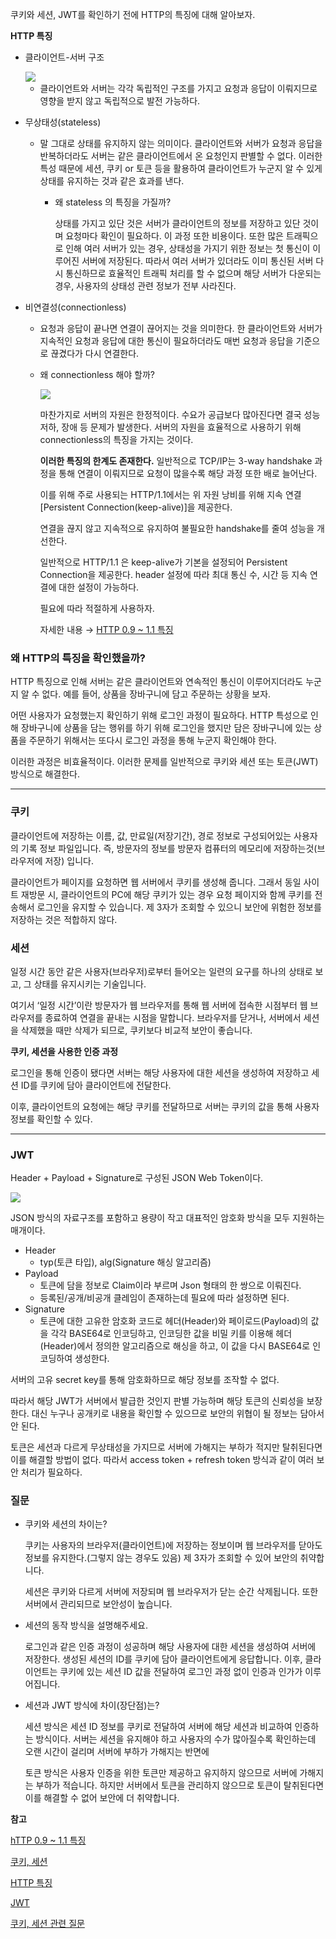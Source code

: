   쿠키와 세션, JWT를 확인하기 전에 HTTP의 특징에 대해 알아보자.

**HTTP 특징**

- 클라이언트-서버 구조
    
    <img src = "https://img1.daumcdn.net/thumb/R1280x0/?scode=mtistory2&fname=https%3A%2F%2Fblog.kakaocdn.net%2Fdn%2FOnL4v%2FbtrpUHuLzMb%2FwQvDJYnkFoTDWpk8UAFflk%2Fimg.png">
    
    - 클라이언트와 서버는 각각 독립적인 구조를 가지고 요청과 응답이 이뤄지므로 영향을 받지 않고 독립적으로 발전 가능하다.
    
- 무상태성(stateless)
    - 말 그대로 상태를 유지하지 않는 의미이다. 클라이언트와 서버가 요청과 응답을 반복하더라도 서버는 같은 클라이언트에서 온 요청인지 판별할 수 없다. 이러한 특성 때문에 세션, 쿠키 or 토큰 등을 활용하여 클라이언트가 누군지 알 수 있게 상태를 유지하는 것과 같은 효과를 낸다.
        - 왜 stateless 의 특징을 가질까?
            
            상태를 가지고 있단 것은 서버가 클라이언트의 정보를 저장하고 있단 것이며 요청마다 확인이 필요하다. 이 과정 또한 비용이다. 또한 많은 트래픽으로 인해 여러 서버가 있는 경우, 상태성을 가지기 위한 정보는 첫 통신이 이루어진 서버에 저장된다. 따라서 여러 서버가 있더라도 이미 통신된 서버 다시 통신하므로 효율적인 트래픽 처리를 할 수 없으며 해당 서버가 다운되는 경우, 사용자의 상태성 관련 정보가 전부 사라진다.
            
        
- 비연결성(connectionless)
    - 요청과 응답이 끝나면 연결이 끊어지는 것을 의미한다. 한 클라이언트와 서버가 지속적인 요청과 응답에 대한 통신이 필요하더라도 매번 요청과 응답을 기준으로 끊겼다가 다시 연결한다.
    - 왜 connectionless 해야 할까?

        <img src = "https://img1.daumcdn.net/thumb/R1280x0/?scode=mtistory2&fname=https%3A%2F%2Fblog.kakaocdn.net%2Fdn%2FdcXDoS%2FbtrpJXznmVI%2FzzApue7U2JwlkFxviymAmk%2Fimg.png">
        
    
        마찬가지로 서버의 자원은 한정적이다. 수요가 공급보다 많아진다면 결국 성능 저하, 장애 등 문제가 발생한다. 서버의 자원을 효율적으로 사용하기 위해 connectionless의 특징을 가지는 것이다.
        
        **이러한 특징의 한계도 존재한다.** 일반적으로 TCP/IP는 3-way handshake 과정을 통해 연결이 이뤄지므로 요청이 많을수록 해당 과정 또한 배로 늘어난다.
        
        이를 위해 주로 사용되는 HTTP/1.1에서는 위 자원 낭비를 위해 지속 연결[Persistent Connection(keep-alive)]을 제공한다.
        
        연결을 끊지 않고 지속적으로 유지하여 불필요한 handshake를 줄여 성능을 개선한다.
        
        일반적으로 HTTP/1.1 은 keep-alive가 기본을 설정되어 Persistent Connection을 제공한다. header 설정에 따라 최대 통신 수, 시간 등 지속 연결에 대한  설정이 가능하다. 
        
        필요에 따라 적절하게 사용하자.
        
        자세한 내용 → [HTTP 0.9 ~ 1.1 특징](https://inpa.tistory.com/entry/WEB-%F0%9F%8C%90-HTTP-09-HTTP-30-%EA%B9%8C%EC%A7%80-%EC%95%8C%EC%95%84%EB%B3%B4%EB%8A%94-%ED%86%B5%EC%8B%A0-%EA%B8%B0%EC%88%A0#http_/_0.9)
        

### 왜 HTTP의 특징을 확인했을까?

HTTP 특징으로 인해 서버는 같은 클라이언트와 연속적인 통신이 이루어지더라도 누군지 알 수 없다. 예를 들어, 상품을 장바구니에 담고 주문하는 상황을 보자.

어떤 사용자가 요청했는지 확인하기 위해 로그인 과정이 필요하다. HTTP 특성으로 인해 장바구니에 상품을 담는 행위를 하기 위해 로그인을 했지만 담은 장바구니에 있는 상품을 주문하기 위해서는 또다시 로그인 과정을 통해 누군지 확인해야 한다.

이러한 과정은 비효율적이다. 이러한 문제를 일반적으로 쿠키와 세션 또는 토큰(JWT) 방식으로  해결한다.

---

### 쿠키

클라이언트에 저장하는 이름, 값, 만료일(저장기간), 경로 정보로 구성되어있는 사용자의 기록 정보 파일입니다. 즉, 방문자의 정보를 방문자 컴퓨터의 메모리에 저장하는것(브라우저에 저장) 입니다.

클라이언트가 페이지를 요청하면 웹 서버에서 쿠키를 생성해 줍니다. 그래서 동일 사이트 재방문 시, 클라이언트의 PC에 해당 쿠키가 있는 경우 요청 페이지와 함께 쿠키를 전송해서 로그인을 유지할 수 있습니다. 제 3자가 조회할 수 있으니 보안에 위험한 정보를 저장하는 것은 적합하지 않다.

### 세션

일정 시간 동안 같은 사용자(브라우저)로부터 들어오는 일련의 요구를 하나의 상태로 보고, 그 상태를 유지시키는 기술입니다. 

여기서 ‘일정 시간’이란 방문자가 웹 브라우저를 통해 웹 서버에 접속한 시점부터 웹 브라우저를 종료하여 연결을 끝내는 시점을 말합니다. 브라우저를 닫거나, 서버에서 세션을 삭제했을 때만 삭제가 되므로, 쿠키보다 비교적 보안이 좋습니다.

**쿠키, 세션을 사용한 인증 과정**

로그인을 통해 인증이 됐다면 서버는 해당 사용자에 대한 세션을 생성하여 저장하고 세션 ID를 쿠키에 담아 클라이언트에 전달한다.

이후, 클라이언트의 요청에는 해당 쿠키를 전달하므로 서버는 쿠키의 값을 통해 사용자 정보를 확인할 수 있다.

---

### JWT

Header + Payload + Signature로 구성된 JSON Web Token이다.

<img src = "https://velog.velcdn.com/images%2Fdnjscksdn98%2Fpost%2Fa8a6eafe-f0ac-4d01-a12f-c7366265af54%2Fjwt_example.png">

JSON 방식의 자료구조를 포함하고 용량이 작고 대표적인 암호화 방식을 모두 지원하는 매개이다.

- Header
    - typ(토큰 타입), alg(Signature 해싱 알고리즘)
- Payload
    - 토큰에 담을 정보로 Claim이라 부르며 Json 형태의 한 쌍으로 이뤄진다.
    - 등록된/공개/비공개 클레임이  존재하는데 필요에 따라 설정하면 된다.
- Signature
    - 토큰에 대한 고유한 암호화 코드로 헤더(Header)와 페이로드(Payload)의 값을 각각 BASE64로 인코딩하고, 인코딩한 값을 비밀 키를 이용해 헤더(Header)에서 정의한 알고리즘으로 해싱을 하고, 이 값을 다시 BASE64로 인코딩하여 생성한다.

서버의 고유 secret key를 통해 암호화하므로 해당 정보를 조작할 수 없다.

따라서 해당 JWT가 서버에서 발급한 것인지 판별 가능하며 해당 토큰의 신뢰성을 보장한다. 대신 누구나 공개키로 내용을 확인할 수 있으므로 보안의 위협이 될 정보는 담아서 안 된다.

토큰은 세션과 다르게 무상태성을 가지므로 서버에 가해지는 부하가 적지만 탈취된다면 이를 해결할 방법이 없다. 따라서 access token + refresh token 방식과 같이 여러 보안 처리가 필요하다.

 

### 질문

- 쿠키와 세션의 차이는?
    
    쿠키는 사용자의 브라우저(클라이언트)에 저장하는 정보이며 웹 브라우저를 닫아도 정보를 유지한다.(그렇지 않는 경우도 있음) 제 3자가 조회할 수 있어 보안의 취약합니다. 
    
    세션은 쿠키와 다르게 서버에 저장되며 웹 브라우저가 닫는 순간 삭제됩니다. 또한 서버에서 관리되므로 보안성이 높습니다.
    
- 세션의 동작 방식을 설명해주세요.
    
    로그인과 같은 인증 과정이 성공하며 해당 사용자에 대한 세션을 생성하여 서버에 저장한다. 생성된 세션의 ID를 쿠키에 담아 클라이언트에게 응답합니다. 이후, 클라이언트는 쿠키에 있는 세션 ID 값을 전달하여 로그인 과정 없이 인증과 인가가 이루어집니다. 
    
- 세션과 JWT 방식에 차이(장단점)는?
    
    세션 방식은 세션 ID 정보를 쿠키로 전달하여 서버에 해당 세션과 비교하여 인증하는 방식이다. 서버는 세션을 유지해야 하고 사용자의 수가 많아질수록 확인하는데 오랜 시간이 걸리며 서버에 부하가 가해지는 반면에 
    
    토큰 방식은 사용자 인증을 위한 토큰만 제공하고 유지하지 않으므로 서버에 가해지는 부하가 적습니다. 하지만 서버에서 토큰을 관리하지 않으므로 토큰이 탈취된다면 이를 해결할 수 없어 보안에 더 취약합니다.
    
     
    

**참고**

[hTTP 0.9 ~ 1.1 특징](https://inpa.tistory.com/entry/WEB-%F0%9F%8C%90-HTTP-09-HTTP-30-%EA%B9%8C%EC%A7%80-%EC%95%8C%EC%95%84%EB%B3%B4%EB%8A%94-%ED%86%B5%EC%8B%A0-%EA%B8%B0%EC%88%A0#http_/_0.9)

[쿠키, 세션](https://nbcamp.spartacodingclub.kr/blog/개념-콕-웹-개발-지식-편-쿠키와-세션의-개념과-차이-21328?utm_source=google&utm_medium=pmax&utm_campaign=nbc&utm_content=frontend&utm_term=&gad_source=1&gclid=Cj0KCQjw4MSzBhC8ARIsAPFOuyW1Szvo5XHzjGag9KHUBZe_y6bFQH_FTw4Ff5E9OOVrJ1uAz8z8BVcaAvm4EALw_wcB#http_session_동작_순서_3)

[HTTP 특징](https://codingnojam.tistory.com/89)

[JWT](https://medium.com/@heoh06/%ED%94%84%EB%A1%A0%ED%8A%B8%EC%97%94%EB%93%9C-%EA%B8%B0%EC%88%A0%EB%A9%B4%EC%A0%91-%EC%BF%A0%ED%82%A4-%EC%84%B8%EC%85%98-%ED%86%A0%ED%81%B0-a01be5782c75)

[쿠키, 세션 관련 질문](https://medium.com/@heoh06/%ED%94%84%EB%A1%A0%ED%8A%B8%EC%97%94%EB%93%9C-%EA%B8%B0%EC%88%A0%EB%A9%B4%EC%A0%91-%EC%BF%A0%ED%82%A4-%EC%84%B8%EC%85%98-%ED%86%A0%ED%81%B0-a01be5782c75)